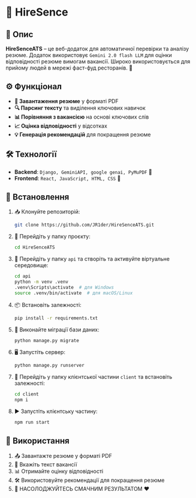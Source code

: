 # 📄 HireSence

## 📝 Опис

**HireSenceATS** – це веб-додаток для автоматичної перевірки та аналізу резюме.
Додаток використовує `Gemini 2.0 flash LLM` для оцінки відповідності резюме вимогам вакансії.
Широко використовується для прийому людей в мережі фаст-фуд ресторанів. 🍔

## ⚙️ Функціонал

- **📂 Завантаження резюме** у форматі PDF
- **🔍 Парсинг тексту** та виділення ключових навичок
- **📊 Порівняння з вакансією** на основі ключових слів
- **📈 Оцінка відповідності** у відсотках
- **💡 Генерація рекомендацій** для покращення резюме

## 🛠️ Технології

- **Backend**: `Django, GeminiAPI, google genai, PyMuPDF` 🐍
- **Frontend**: `React, JavaScript, HTML, CSS` 🎨

## 🚀 Встановлення

1. 📥 Клонуйте репозиторій:
   ```sh
   git clone https://github.com/JR1der/HireSenceATS.git
   ```
2. 📁 Перейдіть у папку проєкту:
   ```sh
   cd HireSenceATS
   ```
3. 🔧 Перейдіть у папку `api` та створіть та активуйте віртуальне середовище:
   ```sh
   cd api
   python -m venv .venv
   .venv\Scripts\activate  # для Windows
   source .venv/bin/activate  # для macOS/Linux
   ```
4. 📦 Встановіть залежності:
   ```sh
   pip install -r requirements.txt
   ```
5. 📜 Виконайте міграції бази даних:
   ```sh
   python manage.py migrate
   ```
6. 🖥️ Запустіть сервер:
   ```sh
   python manage.py runserver
   ```
7. 🎨 Перейдіть у папку клієнтської частини `client` та встановіть залежності:
   ```sh
   cd client
   npm i
   ```
8. ▶️ Запустіть клієнтську частину:
   ```sh
   npm run start
   ```

## 🎯 Використання

1. 📤 Завантажте резюме у форматі PDF
2. 🔗 Вкажіть текст вакансії
3. 📊 Отримайте оцінку відповідності
4. 🛠️ Використовуйте рекомендації для покращення резюме
5. 🍔 НАСОЛОДЖУЙТЕСЬ СМАЧНИМ РЕЗУЛЬТАТОМ ♥

